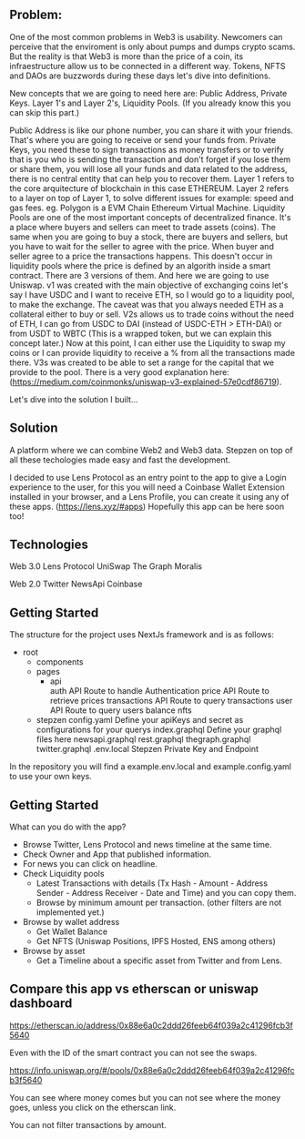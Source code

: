## Problem:

One of the most common problems in Web3 is usability. Newcomers can perceive that the enviroment is only about pumps and dumps crypto scams. But the reality is that Web3 is more than the price of a coin, its infraestructure allow us to be connected in a different way. Tokens, NFTS and DAOs are buzzwords during these days let's dive into definitions.

New concepts that we are going to need here are: Public Address, Private Keys. Layer 1's and Layer 2's, Liquidity Pools.
(If you already know this you can skip this part.)

Public Address is like our phone number, you can share it with your friends. That's where you are going to receive or send your funds from.
Private Keys, you need these to sign transactions as money transfers or to verify that is you who is sending the transaction and don't forget if you lose them or share them, you will lose all your funds and data related to the address, there is no central entity that can help you to recover them.
Layer 1 refers to the core arquitecture of blockchain in this case ETHEREUM.
Layer 2 refers to a layer on top of Layer 1, to solve different issues for example: speed and gas fees. eg. Polygon is a EVM Chain Ethereum Virtual Machine.
Liquidity Pools are one of the most important concepts of decentralized finance. It's a place where buyers and sellers can meet to trade assets (coins). The same when you are going to buy a stock, there are buyers and sellers, but you have to wait for the seller to agree with the price. When buyer and seller agree to a price the transactions happens. This doesn't occur in liquidity pools where the price is defined by an algorith inside a smart contract.
There are 3 versions of them. And here we are going to use Uniswap.
v1 was created with the main objective of exchanging coins let's say I have USDC and I want to receive ETH, so I would go to a liquidity pool, to make the exchange. The caveat was that you always needed ETH as a collateral either to buy or sell.
V2s allows us to trade coins without the need of ETH, I can go from USDC to DAI (instead of USDC-ETH > ETH-DAI) or from USDT to WBTC (This is a wrapped token, but we can explain this concept later.)
Now at this point, I can either use the Liquidity to swap my coins or I can provide liquidity to receive a % from all the transactions made there.
V3s was created to be able to set a range for the capital that we provide to the pool. There is a very good explanation here: (https://medium.com/coinmonks/uniswap-v3-explained-57e0cdf86719).

Let's dive into the solution I built...

## Solution

A platform where we can combine Web2 and Web3 data. Stepzen on top of all these techologies made easy and fast the development.

I decided to use Lens Protocol as an entry point to the app to give a Login experience to the user, for this you will need a Coinbase Wallet Extension installed in your browser, and a Lens Profile, you can create it using any of these apps.
(https://lens.xyz/#apps) Hopefully this app can be here soon too!

## Technologies

Web 3.0
Lens Protocol
UniSwap
The Graph
Moralis

Web 2.0
Twitter
NewsApi
Coinbase

## Getting Started

The structure for the project uses NextJs framework and is as follows:

- root
  - components
  - pages
    - api  
      auth API Route to handle Authentication
      price API Route to retrieve prices
      transactions API Route to query transactions
      user API Route to query users
      balance
      nfts
  - stepzen
    config.yaml Define your apiKeys and secret as configurations for your querys
    index.graphql Define your graphql files here
    newsapi.graphql
    rest.graphql
    thegraph.graphql
    twitter.graphql
    .env.local Stepzen Private Key and Endpoint

In the repository you will find a example.env.local and example.config.yaml to use your own keys.

## Getting Started

What can you do with the app?

- Browse Twitter, Lens Protocol and news timeline at the same time.
- Check Owner and App that published information.
- For news you can click on headline.
- Check Liquidity pools
  - Latest Transactions with details (Tx Hash - Amount - Address Sender - Address Receiver - Date and Time) and you can copy them.
  - Browse by minimum amount per transaction. (other filters are not implemented yet.)
- Browse by wallet address
  - Get Wallet Balance
  - Get NFTS (Uniswap Positions, IPFS Hosted, ENS among others)
- Browse by asset
  - Get a Timeline about a specific asset from Twitter and from Lens.

## Compare this app vs etherscan or uniswap dashboard

https://etherscan.io/address/0x88e6a0c2ddd26feeb64f039a2c41296fcb3f5640

Even with the ID of the smart contract you can not see the swaps.

https://info.uniswap.org/#/pools/0x88e6a0c2ddd26feeb64f039a2c41296fcb3f5640

You can see where money comes but you can not see where the money goes, unless you click on the etherscan link.

You can not filter transactions by amount.
